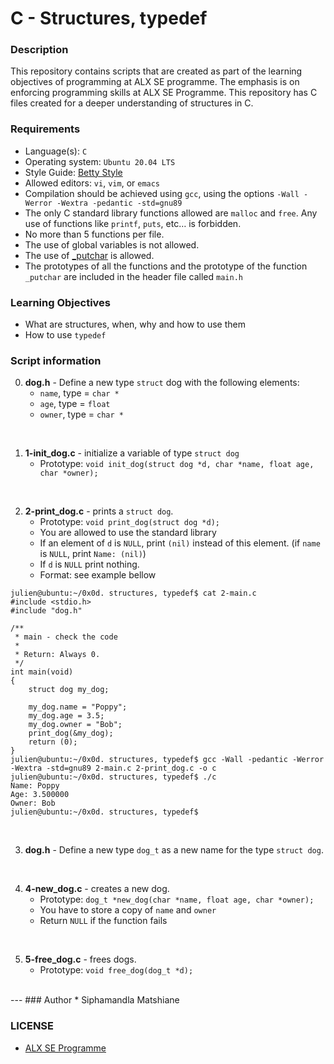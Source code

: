 # C - Structures, typedef

### Description
This repository contains scripts that are created as part of the learning objectives of programming at ALX SE programme. The emphasis is on enforcing programming skills at ALX SE Programme. This repository has C files created for a deeper understanding of structures in C.

### Requirements
* Language(s): `C`
* Operating system: `Ubuntu 20.04 LTS`
* Style Guide: <a href="https://intranet.alxswe.com/rltoken/wQ4sMfsWfxvyfN67Sc11zA">Betty Style</a>
* Allowed editors: `vi`, `vim`, or `emacs`
* Compilation should be achieved using `gcc`, using the options `-Wall -Werror -Wextra -pedantic -std=gnu89`
* The only C standard library functions allowed are `malloc` and `free`. Any use of functions like `printf`, `puts`, etc… is forbidden.
* No more than 5 functions per file.
* The use of global variables is not allowed.
* The use of <a href="https://github.com/holbertonschool/_putchar.c/blob/master/_putchar.c">_putchar</a> is allowed.
* The prototypes of all the functions and the prototype of the function `_putchar` are included in the header file called `main.h`

### Learning Objectives
* What are structures, when, why and how to use them
* How to use `typedef`

### Script information
0. **dog.h** - Define a new type `struct` dog with the following elements:
    * `name`, type = `char *`
    * `age`, type = `float`
    * `owner`, type = `char *`
<br>

1. **1-init_dog.c** - initialize a variable of type `struct dog`
    * Prototype: `void init_dog(struct dog *d, char *name, float age, char *owner);`
<br>

2. **2-print_dog.c** - prints a `struct dog`.
    * Prototype: `void print_dog(struct dog *d);`
    * You are allowed to use the standard library
    * If an element of `d` is `NULL`, print `(nil)` instead of this element. (if `name` is `NULL`, print `Name: (nil)`)
    * If `d` is `NULL` print nothing.
    * Format: see example bellow
```
julien@ubuntu:~/0x0d. structures, typedef$ cat 2-main.c
#include <stdio.h>
#include "dog.h"

/**
 * main - check the code
 *
 * Return: Always 0.
 */
int main(void)
{
    struct dog my_dog;

    my_dog.name = "Poppy";
    my_dog.age = 3.5;
    my_dog.owner = "Bob";
    print_dog(&my_dog);
    return (0);
}
julien@ubuntu:~/0x0d. structures, typedef$ gcc -Wall -pedantic -Werror -Wextra -std=gnu89 2-main.c 2-print_dog.c -o c
julien@ubuntu:~/0x0d. structures, typedef$ ./c 
Name: Poppy
Age: 3.500000
Owner: Bob
julien@ubuntu:~/0x0d. structures, typedef$ 
```
<br>

3. **dog.h** - Define a new type `dog_t` as a new name for the type `struct dog`.
<br>

4. **4-new_dog.c** -  creates a new dog.
    * Prototype: `dog_t *new_dog(char *name, float age, char *owner);`
    * You have to store a copy of `name` and `owner`
    * Return `NULL` if the function fails
<br>

5. **5-free_dog.c** - frees dogs.
    * Prototype: `void free_dog(dog_t *d);`
<br>
---
### Author
* Siphamandla Matshiane

### LICENSE
* <a href="https://www.holbertonschool.com/">ALX SE Programme</a>

